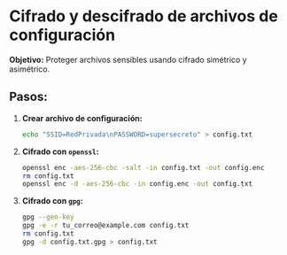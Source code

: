 # Cifrado y descifrado de archivos de configuración

**Objetivo:** Proteger archivos sensibles usando cifrado simétrico y asimétrico.

## Pasos:
1. **Crear archivo de configuración:**
   ```bash
   echo "SSID=RedPrivada\nPASSWORD=supersecreto" > config.txt
   ```

2. **Cifrado con `openssl`:**
   ```bash
   openssl enc -aes-256-cbc -salt -in config.txt -out config.enc
   rm config.txt
   openssl enc -d -aes-256-cbc -in config.enc -out config.txt
   ```

3. **Cifrado con `gpg`:**
   ```bash
   gpg --gen-key
   gpg -e -r tu_correo@example.com config.txt
   rm config.txt
   gpg -d config.txt.gpg > config.txt
   ```